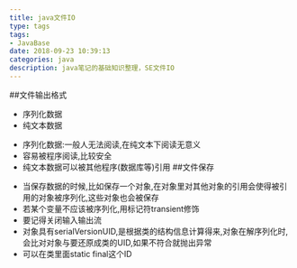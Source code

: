 ```yaml
---
title: java文件IO
type: tags
tags:
- JavaBase
date: 2018-09-23 10:39:13
categories: java
description: java笔记的基础知识整理，SE文件IO
---
```

##文件输出格式
- 序列化数据
- 纯文本数据
>
- 序列化数据:一般人无法阅读,在纯文本下阅读无意义
- 容易被程序阅读,比较安全
- 纯文本数据可以被其他程序(数据库等)引用
##文件保存
>
- 当保存数据的时候,比如保存一个对象,在对象里对其他对象的引用会使得被引用的对象被序列化,这些对象也会被保存
- 若某个变量不应该被序列化,用标记符transient修饰
- 要记得关闭输入输出流
- 对象具有serialVersionUID,是根据类的结构信息计算得来,对象在解序列化时,会比对对象与要还原成类的UID,如果不符合就抛出异常
- 可以在类里面static final这个ID